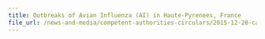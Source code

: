 ```yaml
---
title: Outbreaks of Avian Influenza (AI) in Haute-Pyrenees, France 
file_url: /news-and-media/competent-authorities-circulars/2015-12-28-ca.pdf
---
```

